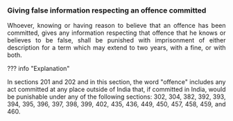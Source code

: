 ### Giving false information respecting an offence committed
<div style="text-align: justify">

Whoever, knowing or having reason to believe that an offence has been committed, gives any information respecting that offence that he knows or believes to be false, shall be punished with imprisonment of either description for a term which may extend to two years, with a fine, or with both.

</div>

??? info "Explanation"
    <div style="text-align: justify"> In sections 201 and 202 and in this section, the word "offence" includes any act committed at any place outside of India that, if committed in India, would be punishable under any of the following sections: 302, 304, 382, 392, 393, 394, 395, 396, 397, 398, 399, 402, 435, 436, 449, 450, 457, 458, 459, and 460.
